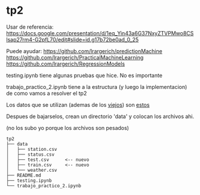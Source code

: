 # tp2

Usar de referencia: https://docs.google.com/presentation/d/1eq_Yin43a6G37NxyZTVPMwo8CSlsap27rm4-G2pfL70/edit#slide=id.g17b72be0ad_0_25 

Puede ayudar: https://github.com/lrargerich/predictionMachine
https://github.com/lrargerich/PracticalMachineLearning
https://github.com/lrargerich/RegressionModels

testing.ipynb tiene algunas pruebas que hice. No es importante

trabajo_practico_2.ipynb tiene a la estructura (y luego la implementacion) de como vamos a resolver el tp2



Los datos que se utilizan (ademas de los [viejos](https://www.kaggle.com/benhamner/sf-bay-area-bike-share)) son [estos](https://inclass.kaggle.com/c/san-francisco-biking/data)

Despues de bajarselos, crean un directorio 'data' y colocan los archivos ahi.

(no los subo yo porque los archivos son pesados)

    tp2
    ├── data
    │   ├── station.csv
    │   ├── status.csv
    │   ├── test.csv      <-- nuevo
    │   ├── train.csv     <-- nuevo
    │   └── weather.csv
    ├── README.md
    ├── testing.ipynb
    └── trabajo_practico_2.ipynb

